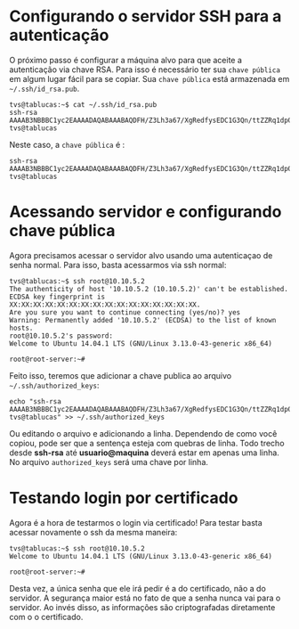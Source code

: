 # Configurando o servidor SSH para a autenticação

O próximo passo é configurar a máquina alvo para que aceite a autenticação via 
chave RSA. Para isso é necessário ter sua `chave pública` em algum lugar fácil para se copiar. Sua `chave pública` está armazenada em `~/.ssh/id_rsa.pub`.

```
tvs@tablucas:~$ cat ~/.ssh/id_rsa.pub 
ssh-rsa AAAAB3NBBBC1yc2EAAAADAQABAAABAQDFH/Z3Lh3a67/XgRedfysEDC1G3Qn/ttZZRq1dp0bXSKyTehpQHGymk5a2+F6F5LzEYL0AAAi2aFl56bqTDo6/VRgkOvXw6EWgJAkIGm0Prh2uSH5cobFSHdA9L4J7U62pLfzZINuBEkgCBrFo+zAvXF8e7BBOdWc/NSAAABRT/A3NLmAAAIv7PPREFETCHgeQbqforbTKOAZ8mEUtctS2HFVLMZuXDhuVJT72YcR2h9faVTkFHERY7RajwBl6eFA7N/sxMjqt+R2qcZZZZZZtOSuxuUvbn/nOwR8LLO0sngefIzQhpwtmUOfEs94060ognPe05s/HUEBRBR tvs@tablucas
```

Neste caso, a `chave pública` é : 

```
ssh-rsa AAAAB3NBBBC1yc2EAAAADAQABAAABAQDFH/Z3Lh3a67/XgRedfysEDC1G3Qn/ttZZRq1dp0bXSKyTehpQHGymk5a2+F6F5LzEYL0AAAi2aFl56bqTDo6/VRgkOvXw6EWgJAkIGm0Prh2uSH5cobFSHdA9L4J7U62pLfzZINuBEkgCBrFo+zAvXF8e7BBOdWc/NSAAABRT/A3NLmAAAIv7PPREFETCHgeQbqforbTKOAZ8mEUtctS2HFVLMZuXDhuVJT72YcR2h9faVTkFHERY7RajwBl6eFA7N/sxMjqt+R2qcZZZZZZtOSuxuUvbn/nOwR8LLO0sngefIzQhpwtmUOfEs94060ognPe05s/HUEBRBR tvs@tablucas
```

# Acessando servidor e configurando chave pública


Agora precisamos acessar o servidor alvo usando uma autenticaçao de senha normal.
Para isso, basta acessarmos via ssh normal:

```
tvs@tablucas:~$ ssh root@10.10.5.2
The authenticity of host '10.10.5.2 (10.10.5.2)' can't be established.
ECDSA key fingerprint is XX:XX:XX:XX:XX:XX:XX:XX:XX:XX:XX:XX:XX:XX:XX:XX.
Are you sure you want to continue connecting (yes/no)? yes
Warning: Permanently added '10.10.5.2' (ECDSA) to the list of known hosts.
root@10.10.5.2's password: 
Welcome to Ubuntu 14.04.1 LTS (GNU/Linux 3.13.0-43-generic x86_64)

root@root-server:~# 
```

Feito isso, teremos que adicionar a chave publica  ao arquivo `~/.ssh/authorized_keys`:

    echo "ssh-rsa AAAAB3NBBBC1yc2EAAAADAQABAAABAQDFH/Z3Lh3a67/XgRedfysEDC1G3Qn/ttZZRq1dp0bXSKyTehpQHGymk5a2+F6F5LzEYL0AAAi2aFl56bqTDo6/VRgkOvXw6EWgJAkIGm0Prh2uSH5cobFSHdA9L4J7U62pLfzZINuBEkgCBrFo+zAvXF8e7BBOdWc/NSAAABRT/A3NLmAAAIv7PPREFETCHgeQbqforbTKOAZ8mEUtctS2HFVLMZuXDhuVJT72YcR2h9faVTkFHERY7RajwBl6eFA7N/sxMjqt+R2qcZZZZZZtOSuxuUvbn/nOwR8LLO0sngefIzQhpwtmUOfEs94060ognPe05s/HUEBRBR tvs@tablucas" >> ~/.ssh/authorized_keys
    
Ou editando o arquivo e adicionando a linha. Dependendo de como você copiou, pode ser que a sentença esteja com quebras de linha. Todo trecho desde **ssh-rsa** até **usuario@maquina** deverá estar em apenas uma linha. No arquivo `authorized_keys` será uma chave por linha.

# Testando login por certificado

Agora é a hora de testarmos o login via certificado! Para testar basta acessar novamente o ssh da mesma maneira:

```
tvs@tablucas:~$ ssh root@10.10.5.2
Welcome to Ubuntu 14.04.1 LTS (GNU/Linux 3.13.0-43-generic x86_64)

root@root-server:~# 
```

Desta vez, a única senha que ele irá pedir é a do certificado, não a do servidor. A segurança maior está no fato de que a senha nunca vai para o servidor. Ao invés disso, as informações são criptografadas diretamente com o o certificado.